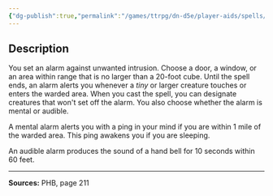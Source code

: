 ```yaml
---
{"dg-publish":true,"permalink":"/games/ttrpg/dn-d5e/player-aids/spells/level-1/alarm/","tags":["ttrpg/dnd/5e","verbal","somatic","material","ritual","detection","spell"],"noteIcon":""}
---
```



## Description
You set an alarm against unwanted intrusion.
Choose a door, a window, or an area within range that is no larger than a 20-foot cube.
Until the spell ends, an alarm alerts you whenever a *tiny* or larger creature touches or enters the warded area.
When you cast the spell, you can designate creatures that won't set off the alarm.
You also choose whether the alarm is mental or audible.

A mental alarm alerts you with a ping in your mind if you are within 1 mile of the warded area.
This ping awakens you if you are sleeping.

An audible alarm produces the sound of a hand bell for 10 seconds within 60 feet.

---

**Sources:** PHB, page 211
